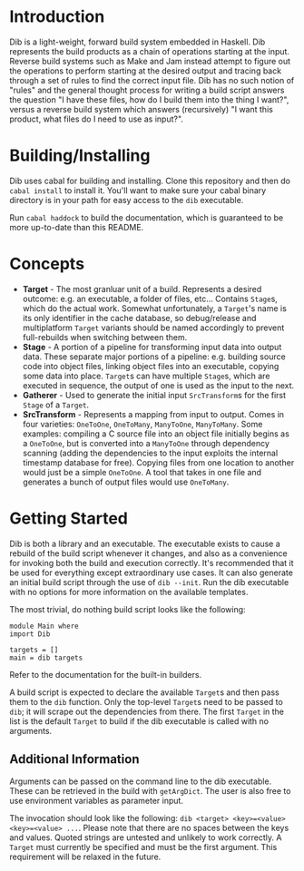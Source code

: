 # Introduction
Dib is a light-weight, forward build system embedded in Haskell.
Dib represents the build products as a chain of operations starting at the input.
Reverse build systems such as Make and Jam instead attempt to figure out the
operations to perform starting at the desired output and tracing back through
a set of rules to find the correct input file. Dib has no such notion of "rules"
and the general thought process for writing a build script answers the question
"I have these files, how do I build them into the thing I want?", versus a reverse
build system which answers (recursively) "I want this product, what files do I
need to use as input?".

# Building/Installing
Dib uses cabal for building and installing. Clone this repository and then do `cabal install`
to install it. You'll want to make sure your cabal binary directory is in your path for
easy access to the `dib` executable.

Run `cabal haddock` to build the documentation, which is guaranteed to be more
up-to-date than this README.

# Concepts
* __Target__ - The most granluar unit of a build. Represents a desired outcome:
  e.g. an executable, a folder of files, etc... Contains `Stage`s, which do
  the actual work. Somewhat unfortunately, a `Target`'s name is its only identifier
  in the cache database, so debug/release and multiplatform `Target` variants
  should be named accordingly to prevent full-rebuilds when switching between them.
* __Stage__ - A portion of a pipeline for transforming input data into output data.
  These separate major portions of a pipeline: e.g. building source code into
  object files, linking object files into an executable, copying some data into place.
  `Target`s can have multiple `Stage`s, which are executed in sequence, the output
  of one is used as the input to the next.
* __Gatherer__ - Used to generate the initial input `SrcTransform`s for the first
  `Stage` of a `Target`.
* __SrcTransform__ - Represents a mapping from input to output. Comes in four varieties:
  `OneToOne`, `OneToMany`, `ManyToOne`, `ManyToMany`. Some examples: compiling a
  C source file into an object file initially begins as a `OneToOne`, but is converted
  into a `ManyToOne` through dependency scanning (adding the dependencies to the input
  exploits the internal timestamp database for free). Copying files from one location to
  another would just be a simple `OneToOne`. A tool that takes in one file and
  generates a bunch of output files would use `OneToMany`.

# Getting Started
Dib is both a library and an executable. The executable exists to cause a rebuild
of the build script whenever it changes, and also as a convenience for invoking both
the build and execution correctly. It's recommended that it be used for everything
except extraordinary use cases. It can also generate an initial build script
through the use of `dib --init`. Run the dib executable with no options for more
information on the available templates.

The most trivial, do nothing build script looks like the following:

```
module Main where
import Dib

targets = []
main = dib targets
```

Refer to the documentation for the built-in builders.

A build script is expected to declare the available `Target`s and then pass them
to the `dib` function. Only the top-level `Target`s need to be passed to `dib`;
it will scrape out the dependencies from there. The first `Target` in the list
is the default `Target` to build if the dib executable is called with no arguments.

## Additional Information
Arguments can be passed on the command line to the dib executable. These can be
retrieved in the build with `getArgDict`. The user is also free to use environment variables
as parameter input.

The invocation should look like the following: `dib <target> <key>=<value> <key>=<value> ...`.
Please note that there are no spaces between the keys and values. Quoted strings are
untested and unlikely to work correctly.  A `Target` must currently be specified
and must be the first argument. This requirement will be relaxed in the future.
